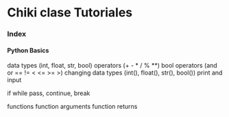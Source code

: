 # Chiki clase Tutoriales
### Index

#### Python Basics
data types          (int, float, str, bool)
operators           (+ - * / % **)
bool operators      (and or == != < <= >= >)
changing data types (int(), float(), str(), bool())
print and input

if
while
pass, continue, break

functions
function arguments
function returns